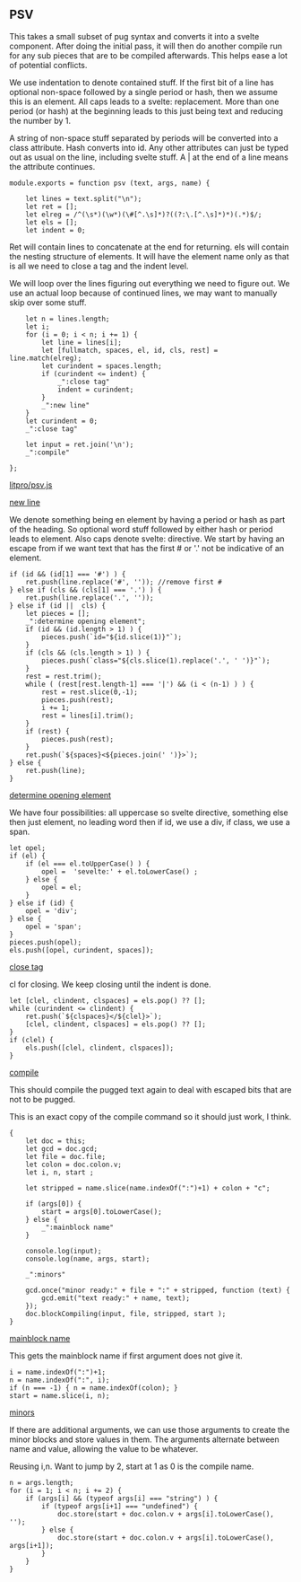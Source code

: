 ## PSV

This takes a small subset of pug syntax and converts it into a svelte
component. After doing the initial pass, it will then do another compile run
for any sub pieces that are to be compiled afterwards. This helps ease a lot
of potential conflicts. 

We use indentation to denote contained stuff. If the first bit of a line has
optional non-space followed by a single period or hash, then we assume this is an
element. All caps leads to a svelte: replacement. More than one period (or
hash)  at the
beginning leads to this just being text and reducing the number by 1.

A string of non-space stuff separated by periods will be converted into a
class attribute. Hash converts into id. Any other attributes can just be typed
out as usual on the line, including svelte stuff. A | at the end of a line
means the attribute continues. 

    module.exports = function psv (text, args, name) {

        let lines = text.split("\n");
        let ret = [];
        let elreg = /^(\s*)(\w*)(\#[^.\s]*)?((?:\.[^.\s]*)*)(.*)$/;
        let els = [];
        let indent = 0;

Ret will contain lines to concatenate at the end for returning. els will
contain the nesting structure of elements. It will have the element name only
as that is all we need to close a tag and the indent level. 

We will loop over the lines figuring out everything we need to figure out. We
use an actual loop because of continued lines, we may want to manually skip
over some stuff. 
        
        let n = lines.length;
        let i;
        for (i = 0; i < n; i += 1) {
            let line = lines[i];
            let [fullmatch, spaces, el, id, cls, rest] = line.match(elreg);
            let curindent = spaces.length;
            if (curindent <= indent) {
                _":close tag"
                indent = curindent;
            } 
            _":new line"
        }
        let curindent = 0; 
        _":close tag"
    
        let input = ret.join('\n');
        _":compile"

    };


[litpro/psv.js](# "save:")

[new line]()


We denote something being en element by having a period or hash as part of the
heading. So optional word stuff followed by either hash or period leads to
element. Also caps denote svelte: directive.  We start by having an escape
from if we want text that has the first # or '.' not be indicative of an element. 
    
    if (id && (id[1] === '#') ) {
        ret.push(line.replace('#', '')); //remove first #
    } else if (cls && (cls[1] === '.') ) {
        ret.push(line.replace('.', ''));
    } else if (id ||  cls) {
        let pieces = [];
        _":determine opening element";
        if (id && (id.length > 1) ) {
            pieces.push(`id="${id.slice(1)}"`); 
        }
        if (cls && (cls.length > 1) ) {
            pieces.push(`class="${cls.slice(1).replace('.', ' ')}"`);
        }
        rest = rest.trim();
        while ( (rest[rest.length-1] === '|') && (i < (n-1) ) ) {
            rest = rest.slice(0,-1);
            pieces.push(rest);
            i += 1;
            rest = lines[i].trim();
        }
        if (rest) {
            pieces.push(rest);
        }
        ret.push(`${spaces}<${pieces.join(' ')}>`);
    } else {
        ret.push(line);
    }

[determine opening element]()

We have four possibilities:  all uppercase so svelte directive, something else
then just element, no leading word then if id, we use a div, if class, we use
a span. 

    let opel;
    if (el) {
        if (el === el.toUpperCase() ) {
            opel =  'sevelte:' + el.toLowerCase() ;
        } else {
            opel = el;
        }
    } else if (id) {
        opel = 'div';
    } else {
        opel = 'span';
    }
    pieces.push(opel);
    els.push([opel, curindent, spaces]);


[close tag]()

cl for closing. We keep closing until the indent is done. 

    let [clel, clindent, clspaces] = els.pop() ?? [];
    while (curindent <= clindent) {
        ret.push(`${clspaces}</${clel}>`);
        [clel, clindent, clspaces] = els.pop() ?? [];
    }
    if (clel) {
        els.push([clel, clindent, clspaces]);
    }
    

[compile]()

This should compile the pugged text again to deal with escaped bits that are
not to be pugged. 

This is an exact copy of the compile command so it should just work, I
think. 

    {
        let doc = this;
        let gcd = doc.gcd;
        let file = doc.file;
        let colon = doc.colon.v;
        let i, n, start ;

        let stripped = name.slice(name.indexOf(":")+1) + colon + "c";

        if (args[0]) {
            start = args[0].toLowerCase();
        } else {
            _":mainblock name"
        }
        
        console.log(input);
        console.log(name, args, start);

        _":minors"

        gcd.once("minor ready:" + file + ":" + stripped, function (text) {
            gcd.emit("text ready:" + name, text); 
        });
        doc.blockCompiling(input, file, stripped, start );
    }

[mainblock name]()

This gets the mainblock name if first argument does not give it.

    i = name.indexOf(":")+1;
    n = name.indexOf(":", i);
    if (n === -1) { n = name.indexOf(colon); }
    start = name.slice(i, n);

[minors]()

If there are additional arguments, we can use those arguments to create the minor blocks and store values in them. The arguments alternate between name and value, allowing the value to be whatever.

Reusing i,n. Want to jump by 2, start at 1 as 0 is the compile name.

    n = args.length;
    for (i = 1; i < n; i += 2) {
        if (args[i] && (typeof args[i] === "string") ) {
            if (typeof args[i+1] === "undefined") {
                doc.store(start + doc.colon.v + args[i].toLowerCase(), '');
            } else {
                doc.store(start + doc.colon.v + args[i].toLowerCase(), args[i+1]);
            }
        }
    }



